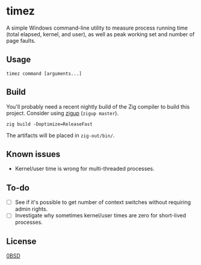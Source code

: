 # timez

A simple Windows command-line utility to measure process running time (total elapsed, kernel, and user), as well as peak working set and number of page faults.

## Usage

```console
timez command [arguments...]
```

## Build

You'll probably need a recent nightly build of the Zig compiler to build this project.
Consider using [zigup](https://github.com/marler8997/zigup) (`zigup master`).

```console
zig build -Doptimize=ReleaseFast
```

The artifacts will be placed in `zig-out/bin/`.

## Known issues

- Kernel/user time is wrong for multi-threaded processes.

## To-do

- [ ] See if it's possible to get number of context switches without requiring admin rights.
- [ ] Investigate why sometimes kernel/user times are zero for short-lived processes.

## License

[0BSD](LICENSE.txt)
